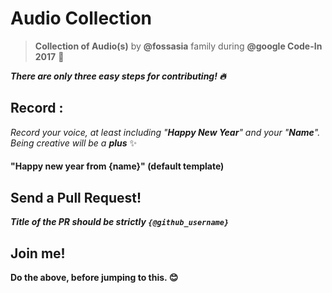# Audio Collection
> **Collection of Audio(s)** by **@fossasia** family during **@google Code-In 2017** :musical_note:

***There are only three easy steps for contributing! :fire:***

## Record : 

*Record your voice, at least including "**Happy New Year**" and your "**Name**". Being creative will be a **plus*** :sparkles:

#### "Happy new year from {name}" (default template)

## Send a Pull Request!

***Title of the PR should be strictly `{@github_username}`***


## Join me!
**Do the above, before jumping to this. :blush:**



